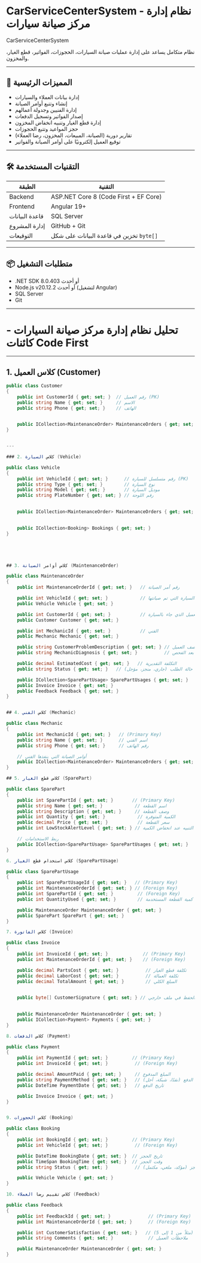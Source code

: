 # CarServiceCenterSystem - نظام إدارة مركز صيانة سيارات
CarServiceCenterSystem

  نظام متكامل يساعد على إدارة عمليات صيانة السيارات، الحجوزات، الفواتير، قطع الغيار، والمخزون.

---

## 🧩 المميزات الرئيسية

- إدارة بيانات العملاء والسيارات
- إنشاء وتتبع أوامر الصيانة
- إدارة الفنيين وجدولة أعمالهم
- إصدار الفواتير وتسجيل الدفعات
- إدارة قطع الغيار وتنبيه انخفاض المخزون
- حجز المواعيد وتتبع الحجوزات
- تقارير دورية (الصيانة، المبيعات، المخزون، رضا العملاء)
- توقيع العميل إلكترونيًا على أوامر الصيانة والفواتير

---

## 🛠️ التقنيات المستخدمة

| الطبقة | التقنية |
|--------|----------|
| Backend | ASP.NET Core 8 (Code First + EF Core) |
| Frontend | Angular 19+ |
| قاعدة البيانات | SQL Server |
| إدارة المشروع | GitHub + Git |
| التوقيعات | تخزين في قاعدة البيانات على شكل `byte[]` |

---
📦 متطلبات التشغيل
---
- .NET SDK 8.0.403 أو أحدث
- Node.js v20.12.2 أو أحدث (لتشغيل Angular)
- SQL Server
- Git

---
# تحليل نظام إدارة مركز صيانة السيارات - كائنات Code First

---

## 1. كلاس العميل (Customer)

```csharp
public class Customer
{
    public int CustomerId { get; set; }  // رقم العميل (PK)
    public string Name { get; set; }     // الاسم
    public string Phone { get; set; }    // الهاتف

   
    public ICollection<MaintenanceOrder> MaintenanceOrders { get; set; }
}


---

### 2. كلاس السيارة (Vehicle)

public class Vehicle
{
    public int VehicleId { get; set; }      // رقم متسلسل للسيارة (PK)
    public string Type { get; set; }        // نوع السيارة
    public string Model { get; set; }       // موديل السيارة
    public string PlateNumber { get; set; } // رقم اللوحة

   
    public ICollection<MaintenanceOrder> MaintenanceOrders { get; set; }

   
    public ICollection<Booking> Bookings { get; set; }
}





## 3. كلاس أوامر الصيانة (MaintenanceOrder)

public class MaintenanceOrder
{
    public int MaintenanceOrderId { get; set; }   // رقم أمر الصيانة

    public int VehicleId { get; set; }            // السيارة التي تم صيانتها
    public Vehicle Vehicle { get; set; }

    public int CustomerId { get; set; }           // العميل الذي جاء بالسيارة
    public Customer Customer { get; set; }

    public int MechanicId { get; set; }           // الفني
    public Mechanic Mechanic { get; set; }

    public string CustomerProblemDescription { get; set; } // وصف العميل
    public string MechanicDiagnosis { get; set; }          // ملاحظات الفني بعد الفحص

    public decimal EstimatedCost { get; set; }   // التكلفة التقديرية
    public string Status { get; set; }   // حالة الطلب (جاري، منجز، مؤجل)

    public ICollection<SparePartUsage> SparePartUsages { get; set; }
    public Invoice Invoice { get; set; }
    public Feedback Feedback { get; set; }
}


## 4. كلاس الفني (Mechanic)

public class Mechanic
{
    public int MechanicId { get; set; }   // (Primary Key)
    public string Name { get; set; }      // اسم الفني
    public string Phone { get; set; }     // رقم الهاتف

    // أوامر الصيانة التي ينفذها الفني
    public ICollection<MaintenanceOrder> MaintenanceOrders { get; set; }
}

## 5. كلاس قطع الغيار (SparePart)

public class SparePart
{
    public int SparePartId { get; set; }       // (Primary Key)
    public string Name { get; set; }            // اسم القطعة
    public string Description { get; set; }     // وصف القطعة
    public int Quantity { get; set; }            // الكمية المتوفرة
    public decimal Price { get; set; }           // سعر القطعة
    public int LowStockAlertLevel { get; set; } // مستوى التنبيه عند انخفاض الكمية

    // ربط الاستخدامات
    public ICollection<SparePartUsage> SparePartUsages { get; set; }
}

6. كلاس استخدام قطع الغيار (SparePartUsage)

public class SparePartUsage
{
    public int SparePartUsageId { get; set; }   // (Primary Key)
    public int MaintenanceOrderId { get; set; } // (Foreign Key)
    public int SparePartId { get; set; }         // (Foreign Key)
    public int QuantityUsed { get; set; }        // كمية القطعة المستخدمة

    public MaintenanceOrder MaintenanceOrder { get; set; }
    public SparePart SparePart { get; set; }
}

7. كلاس الفاتورة (Invoice)

public class Invoice
{
    public int InvoiceId { get; set; }             // (Primary Key)
    public int MaintenanceOrderId { get; set; }    // (Foreign Key)

    public decimal PartsCost { get; set; }          // تكلفة قطع الغيار
    public decimal LaborCost { get; set; }          // تكلفة العمالة
    public decimal TotalAmount { get; set; }        // المبلغ الكلي

   
    public byte[] CustomerSignature { get; set; } // تم الغاءها سيتم الحفظ في ملف خارجي

   
    public MaintenanceOrder MaintenanceOrder { get; set; }
    public ICollection<Payment> Payments { get; set; }
}

8. كلاس الدفعات (Payment)

public class Payment
{
    public int PaymentId { get; set; }         // (Primary Key)
    public int InvoiceId { get; set; }          // (Foreign Key)

    public decimal AmountPaid { get; set; }     // المبلغ المدفوع
    public string PaymentMethod { get; set; }   // طريقة الدفع (نقدًا، شبكة، أجل)
    public DateTime PaymentDate { get; set; }   // تاريخ الدفع

    public Invoice Invoice { get; set; }
}


9. كلاس الحجوزات (Booking)

public class Booking
{
    public int BookingId { get; set; }         // (Primary Key)
    public int VehicleId { get; set; }          // (Foreign Key)

    public DateTime BookingDate { get; set; }  // تاريخ الحجز
    public TimeSpan BookingTime { get; set; }  // وقت الحجز
    public string Status { get; set; }          // حالة الحجز (مؤكد، ملغي، مكتمل)

    public Vehicle Vehicle { get; set; }
}

10. كلاس تقييم رضا العملاء (Feedback)

public class Feedback
{
    public int FeedbackId { get; set; }              // (Primary Key)
    public int MaintenanceOrderId { get; set; }      // (Foreign Key)

    public int CustomerSatisfaction { get; set; }   // درجة الرضا (مثلاً من 1 إلى 5)
    public string Comments { get; set; }             // ملاحظات العميل

    public MaintenanceOrder MaintenanceOrder { get; set; }
}

